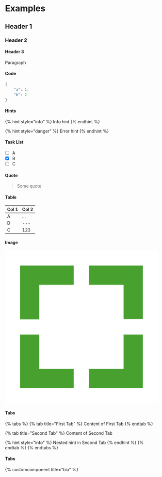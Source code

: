 # Examples

## Header 1

### Header 2

#### Header 3

Paragraph

#### Code

```javascript
{
    "a": 1,
    "b": 2
}
```

#### Hints

{% hint style="info" %}
Info hint
{% endhint %}

{% hint style="danger" %}
Error hint
{% endhint %}

#### Task List

* [ ] A
* [x] B
* [ ] C

#### Quote

> Some quote

#### Table

| Col 1 | Col 2 |
| :--- | :--- |
| A | ... |
| B | --- |
| C | 123 |

#### Image

![Image label](.gitbook/assets/se-logo.png)

#### Tabs

{% tabs %}
{% tab title="First Tab" %}
Content of First Tab
{% endtab %}

{% tab title="Second Tab" %}
Content of Second Tab

{% hint style="info" %}
Nested hint in Second Tab
{% endhint %}
{% endtab %}
{% endtabs %}

#### Tabs

{% customcomponent title="bla" %}



